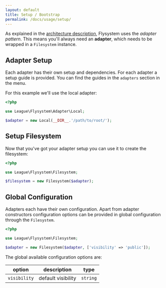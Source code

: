 ```yaml
---
layout: default
title: Setup / Bootstrap
permalink: /docs/usage/setup/
---
```


As explained in the [architecture description](/docs/architecture/), Flysystem uses
the _adapter pattern_. This means you'll always need an __adapter__, which needs to
be wrapped in a `Filesystem` instance. 

## Adapter Setup

Each adapter has their own setup and dependencies. For each adapter a setup guide is
provided. You can find the guides in the `adapters` section in the menu.

For this example we'll use the local adapter:

```php
<?php

use League\Flysystem\Adapter\Local;

$adapter = new Local(__DIR__.'/path/to/root/');
```

## Setup Filesystem

Now that you've got your adapter setup you can use it to create the filesystem:

```php
<?php

use League\Flysystem\Filesystem;

$filesystem = new Filesystem($adapter);
```

## Global Configuration

Adapters each have their own configuration. Apart from adapter constructors configuration
options can be provided in global configuration through the `Filesystem`.

```php
<?php

use League\Flysystem\Filesystem;

$adapter = new Filesystem($adapter, ['visibility' => 'public']);
```

The global available configuration options are:

option        | description              | type
------------- | ------------------------ | -----------
`visibility`  | default visibility       | `string`